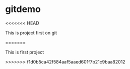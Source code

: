 # gitdemo
<<<<<<< HEAD
<p>This is project first on git</p>
=======
<p>This is first project</p>
>>>>>>> f1d0b5ca42f584aaf5aaed601f7b21c9baa82012
